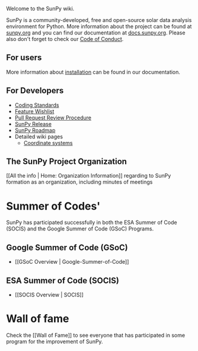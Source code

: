 Welcome to the SunPy wiki.

SunPy is a community-developed, free and open-source solar data analysis environment for Python.
More information about the project can be found at [sunpy.org](https://sunpy.org) and you can find our documentation at [docs.sunpy.org](https://docs.sunpy.org).
Please also don't forget to check our [Code of Conduct](https://docs.sunpy.org/en/stable/coc.html).

## For users
More information about [installation](https://docs.sunpy.org/en/stable/guide/installation/index.html) can be found in our documentation.

## For Developers
* [Coding Standards](https://docs.sunpy.org/en/latest/dev_guide/index.html)
* [Feature Wishlist](https://github.com/sunpy/sunpy/issues?q=is%3Aissue+is%3Aopen+label%3A%22Feature+Request%22)
* [Pull Request Review Procedure](http://docs.sunpy.org/en/latest/dev_guide/pr_review_procedure.html#review-process)
* [SunPy Release](https://github.com/sunpy/sunpy/wiki/Home%3A-Release-Checklist)
* [SunPy Roadmap](https://github.com/sunpy/roadmap)
* Detailed wiki pages
  * [Coordinate systems](https://github.com/sunpy/sunpy/wiki/Coordinate-systems)

## The SunPy Project Organization
[[All the info | Home: Organization Information]] regarding to SunPy formation as an organization, including minutes of meetings

# Summer of Codes'
SunPy has participated successfully in both the ESA Summer of Code (SOCIS) and the Google Summer of Code (GSoC) Programs.

## Google Summer of Code (GSoC)
* [[GSoC Overview | Google-Summer-of-Code]]

## ESA Summer of Code (SOCIS)
* [[SOCIS Overview | SOCIS]]

# Wall of fame

Check the [[Wall of Fame]] to see everyone that has participated in some program for the improvement of SunPy.
